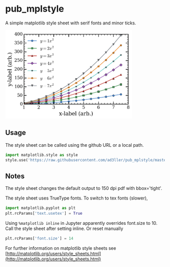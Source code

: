 # pub_mplstyle
A simple matplotlib style sheet with serif fonts and minor ticks.

<img src="/examples/example.png" alt="example plot" width="400px">

## Usage
The style sheet can be called using the github URL or a local path.

```python
import matplotlib.style as style
style.use('https://raw.githubusercontent.com/ad3ller/pub_mplstyle/master/pub.mplstyle')
```

## Notes

The style sheet changes the default output to 150 dpi pdf with bbox='tight'.

The style sheet uses TrueType fonts.  To switch to tex fonts (slower),

```python
import matplotlib.pyplot as plt
plt.rcParams['text.usetex'] = True
```

Using ``` %matplotlib inline ```  in Jupyter apparently overrides font.size to 10.  Call the style sheet after setting inline. Or reset  manually

```python
plt.rcParams['font.size'] = 14
```

For further information on matplotlib style sheets see [http://matplotlib.org/users/style_sheets.html](http://matplotlib.org/users/style_sheets.html)
